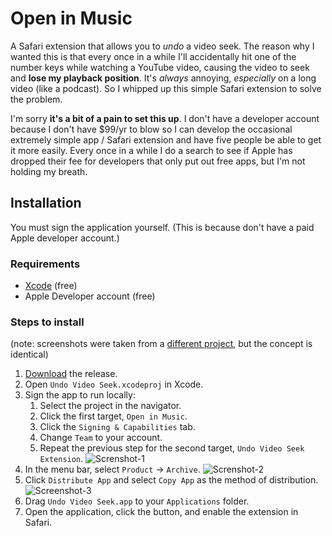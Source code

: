 # Open in Music

A Safari extension that allows you to *undo* a video seek. The reason why I wanted this is that every once in a while I'll accidentally hit one of the number keys while watching a YouTube video, causing the video to seek and **lose my playback position**. It's *always* annoying, *especially* on a long video (like a podcast). So I whipped up this simple Safari extension to solve the problem.

I'm sorry **it's a bit of a pain to set this up**. I don't have a developer account because I don't have $99/yr to blow so I can develop the occasional extremely simple app / Safari extension and have five people be able to get it more easily. Every once in a while I do a search to see if Apple has dropped their fee for developers that only put out free apps, but I'm not holding my breath.

## Installation

You must sign the application yourself. (This is because don't have a paid Apple developer account.)

### Requirements

- [Xcode](https://apps.apple.com/ca/app/xcode/id497799835) (free)
- Apple Developer account (free)

### Steps to install

(note: screenshots were taken from a [different project](https://github.com/mattdanielmurphy/open-in-music), but the concept is identical)

1. [Download](https://github.com/mattdanielmurphy/undo-video-seek/releases/download/v0.1/Undo-Video-Seek.zip) the release.
2. Open `Undo Video Seek.xcodeproj` in Xcode.
3. Sign the app to run locally:
   1. Select the project in the navigator.
   2. Click the first target, `Open in Music`.
   3. Click the `Signing & Capabilities` tab.
   4. Change `Team` to your account.
   5. Repeat the previous step for the second target, `Undo Video Seek Extension`.
   ![Screnshot-1](https://user-images.githubusercontent.com/18738486/110280922-ecd3eb80-7f98-11eb-9e99-66e01e01b95a.png)
4. In the menu bar, select `Product` -> `Archive`.
   ![Screnshot-2](https://user-images.githubusercontent.com/18738486/110279699-c57c1f00-7f96-11eb-9ea0-6199317efaab.png)
5. Click `Distribute App` and select `Copy App` as the method of distribution.
   ![Screenshot-3](https://user-images.githubusercontent.com/18738486/110278199-07f02c80-7f94-11eb-82ab-54e03b37a7a0.png)
6. Drag `Undo Video Seek.app` to your `Applications` folder.
7. Open the application, click the button, and enable the extension in Safari.
